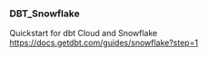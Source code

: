 ### DBT_Snowflake

Quickstart for dbt Cloud and Snowflake  
https://docs.getdbt.com/guides/snowflake?step=1
